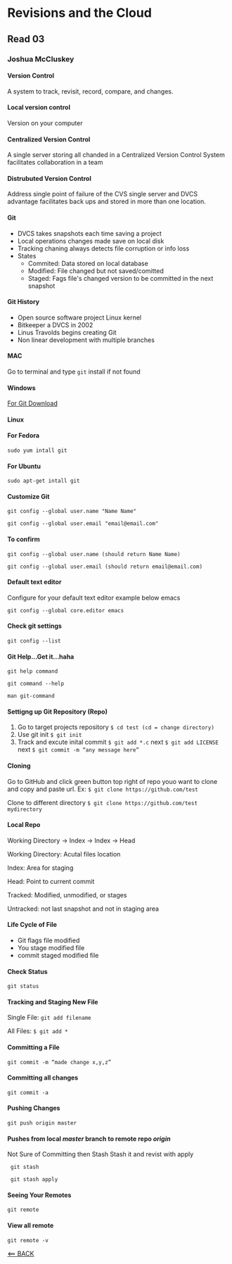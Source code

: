 # Revisions and the Cloud

## Read 03

### Joshua McCluskey

#### Version Control

A system to track, revisit, record, compare, and changes.

#### Local version control

Version on your computer

#### Centralized Version Control

A single server storing all chanded in a Centralized Version Control System facilitates collaboration in a team

#### Distrubuted Version Control

Address single point of failure of the CVS single server and DVCS advantage facilitates back ups and stored in more than one location.

#### Git

- DVCS takes snapshots each time saving a project
- Local operations changes made save on local disk
- Tracking chaning always detects file corruption or info loss
- States
  - Commited: Data stored on local database
  - Modified: File changed but not saved/comitted
  - Staged: Fags file's changed version to be committed in the next snapshot

#### Git History

- Open source software project Linux kernel
- Bitkeeper a DVCS in 2002
- Linus Travolds begins creating Git
- Non linear development with multiple branches

#### MAC

Go to terminal and type `git` install if not found

#### Windows

[For Git Download](http://git-scm.com/download/win)

#### Linux

#### For Fedora

    sudo yum intall git

#### For Ubuntu

    sudo apt-get intall git

#### Customize Git

```
git config --global user.name "Name Name"

git config --global user.email "email@email.com"

```

#### To confirm

```
git config --global user.name (should return Name Name)

git config --global user.email (should return email@email.com)

```

#### Default text editor

Configure for your default text editor example below emacs

    git config --global core.editor emacs

#### Check git settings

    git config --list

#### Git Help...Get it...haha

```
git help command

git command --help

man git-command

```

#### Settigng up Git Repository (Repo)

1. Go to target projects repository `$ cd test (cd = change directory)`
2. Use git init `$ git init`
3. Track and excute inital commit `$ git add *.c` next `$ git add LICENSE` next `$ git commit -m “any message here”`

#### Cloning

Go to GitHub and click green button top right of repo youo want to clone and copy and paste url. Ex: `$ git clone https://github.com/test`

Clone to different directory `$ git clone https://github.com/test mydirectory`

#### Local Repo

Working Directory -> Index -> Index -> Head

Working Directory: Acutal files location

Index: Area for staging

Head: Point to current commit

Tracked: Modified, unmodified, or stages

Untracked: not last snapshot and not in staging area

#### Life Cycle of File

- Git flags file modified
- You stage modified file
- commit staged modified file

#### Check Status

    git status

#### Tracking and Staging New File

Single File: `git add filename`

All Files: `$ git add *`

#### Committing a File

    git commit -m “made change x,y,z”

#### Committing all changes

    git commit -a

#### Pushing Changes

    git push origin master

#### Pushes from local *master* branch to remote repo *origin*

 Not Sure of Committing then Stash
 Stash it and revist with apply

     git stash
     
     git stash apply

#### Seeing Your Remotes

    git remote

#### View all remote

    git remote -v

[<== BACK](../README.md)
